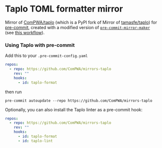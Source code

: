 # Taplo TOML formatter mirror

Mirror of [ComPWA/taplo](https://github.com/ComPWA/taplo) (which is a PyPI fork of Mirror of [tamasfe/taplo](https://github.com/tamasfe/taplo)) for [pre-commit](https://pre-commit.com), created with a modified version of [`pre-commit-mirror-maker`](https://github.com/pre-commit/pre-commit-mirror-maker) (see [this workflow](./.github/workflows/update-tags.yml)).

### Using Taplo with pre-commit

Add this to your `.pre-commit-config.yaml`

```yaml
repos:
  - repo: https://github.com/ComPWA/mirrors-taplo
    rev: ""
    hooks:
      - id: taplo-format
```

then run

```shell
pre-commit autoupdate --repo https://github.com/ComPWA/mirrors-taplo
```

Optionally, you can also install the Taplo linter as a pre-commit hook:

```yaml
repos:
  - repo: https://github.com/ComPWA/mirrors-taplo
    rev: ""
    hooks:
      - id: taplo-format
      - id: taplo-lint
```
